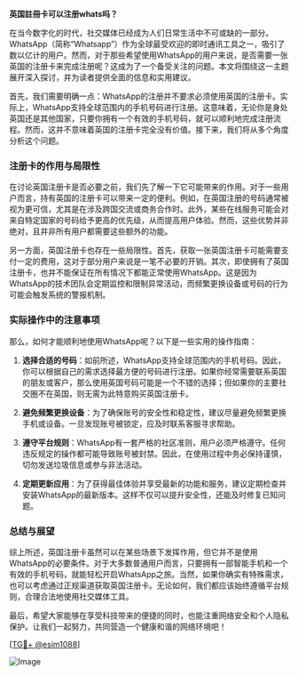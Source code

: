 **英国註冊卡可以注册whats吗？**

在当今数字化的时代，社交媒体已经成为人们日常生活中不可或缺的一部分。WhatsApp（简称“Whatsapp”）作为全球最受欢迎的即时通讯工具之一，吸引了数以亿计的用户。然而，对于那些希望使用WhatsApp的用户来说，是否需要一张英国的注册卡来完成注册呢？这成为了一个备受关注的问题。本文将围绕这一主题展开深入探讨，并为读者提供全面的信息和实用建议。

首先，我们需要明确一点：WhatsApp的注册并不要求必须使用英国的注册卡。实际上，WhatsApp支持全球范围内的手机号码进行注册。这意味着，无论你是身处英国还是其他国家，只要你拥有一个有效的手机号码，就可以顺利地完成注册流程。然而，这并不意味着英国的注册卡完全没有价值。接下来，我们将从多个角度分析这个问题。

### 注册卡的作用与局限性

在讨论英国注册卡是否必要之前，我们先了解一下它可能带来的作用。对于一些用户而言，持有英国的注册卡可以带来一定的便利。例如，在英国注册的号码通常被视为更可信，尤其是在涉及跨国交流或商务合作时。此外，某些在线服务可能会对来自特定国家的号码给予更高的优先级，从而提高用户体验。然而，这些优势并非绝对，且并非所有用户都需要这些额外的功能。

另一方面，英国注册卡也存在一些局限性。首先，获取一张英国注册卡可能需要支付一定的费用，这对于部分用户来说是一笔不必要的开销。其次，即使拥有了英国注册卡，也并不能保证在所有情况下都能正常使用WhatsApp。这是因为WhatsApp的技术团队会定期监控和限制异常活动，而频繁更换设备或号码的行为可能会触发系统的警报机制。

### 实际操作中的注意事项

那么，如何才能顺利地使用WhatsApp呢？以下是一些实用的操作指南：

1. **选择合适的号码**：如前所述，WhatsApp支持全球范围内的手机号码。因此，你可以根据自己的需求选择最方便的号码进行注册。如果你经常需要联系英国的朋友或客户，那么使用英国号码可能是一个不错的选择；但如果你的主要社交圈不在英国，则无需为此特意购买英国注册卡。

2. **避免频繁更换设备**：为了确保账号的安全性和稳定性，建议尽量避免频繁更换手机或设备。一旦发现账号被锁定，应及时联系客服寻求帮助。

3. **遵守平台规则**：WhatsApp有一套严格的社区准则，用户必须严格遵守。任何违反规定的操作都可能导致账号被封禁。因此，在使用过程中务必保持谨慎，切勿发送垃圾信息或参与非法活动。

4. **定期更新应用**：为了获得最佳体验并享受最新的功能和服务，建议定期检查并安装WhatsApp的最新版本。这样不仅可以提升安全性，还能及时修复已知问题。

### 总结与展望

综上所述，英国注册卡虽然可以在某些场景下发挥作用，但它并不是使用WhatsApp的必要条件。对于大多数普通用户而言，只要拥有一部智能手机和一个有效的手机号码，就能轻松开启WhatsApp之旅。当然，如果你确实有特殊需求，也可以考虑通过正规渠道获取英国注册卡。无论如何，我们都应该始终遵循平台规则，合理合法地使用社交媒体工具。

最后，希望大家能够在享受科技带来的便捷的同时，也能注重网络安全和个人隐私保护。让我们一起努力，共同营造一个健康和谐的网络环境吧！

[[TG💪+ @esim1088](https://t.me/s/esim1088)]

![Image](https://i.postimg.cc/4NQfJmqS/Snipaste-2025-05-13-00-14-12.png)